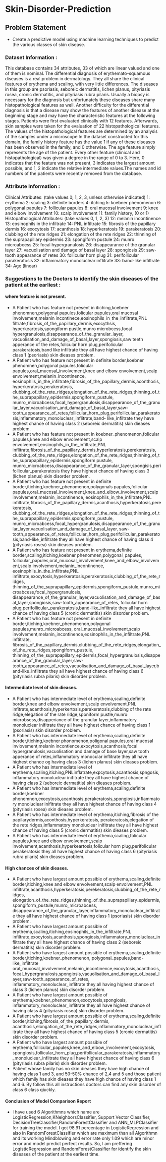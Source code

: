 # Skin-Disorder-Prediction

## Problem Statement

*   Create a predictive model using machine learning techniques to predict the various classes of skin disease. 

### **Dataset Information :**
This database contains 34 attributes, 33 of which are linear valued and one of them is nominal. The differential diagnosis of erythemato-squamous diseases is a real problem in dermatology. They all share the clinical features of erythema and scaling, with very little differences. The diseases in this group are psoriasis, seboreic dermatitis, lichen planus, pityriasis rosea, cronic dermatitis, and pityriasis rubra pilaris. Usually a biopsy is necessary for the diagnosis but unfortunately these diseases share many histopathological features as well. Another difficulty for the differential diagnosis is that a disease may show the features of another disease at the beginning stage and may have the characteristic features at the following stages. Patients were first evaluated clinically with 12 features. Afterwards, skin samples were taken for the evaluation of 22 histopathological features. The values of the histopathological features are determined by an analysis of the samples under a microscope.In the dataset constructed for this domain, the family history feature has the value 1 if any of these diseases has been observed in the family, and 0 otherwise. The age feature simply represents the age of the patient. Every other feature (clinical and histopathological) was given a degree in the range of 0 to 3. Here, 0 indicates that the feature was not present, 3 indicates the largest amount possible, and 1, 2 indicate the relative intermediate values.The names and id numbers of the patients were recently removed from the database.

### **Attribute Information :**
Clinical Attributes: (take values 0, 1, 2, 3, unless otherwise indicated)
1: erythema
2: scaling
3: definite borders
4: itching
5: koebner phenomenon
6: polygonal papules
7: follicular papules
8: oral mucosal involvement
9: knee and elbow involvement
10: scalp involvement
11: family history, (0 or 1)
Histopathological Attributes: (take values 0, 1, 2, 3)
12: melanin incontinence
13: eosinophils in the infiltrate
14: PNL infiltrate
15: fibrosis of the papillary dermis
16: exocytosis
17: acanthosis
18: hyperkeratosis
19: parakeratosis
20: clubbing of the rete ridges
21: elongation of the rete ridges
22: thinning of the suprapapillary epidermis
23: spongiform pustule
24: munro microabcess
25: focal hypergranulosis
26: disappearance of the granular layer
27: vacuolisation and damage of basal layer
28: spongiosis
29: saw-tooth appearance of retes
30: follicular horn plug
31: perifollicular parakeratosis
32: inflammatory monoluclear inflitrate
33: band-like infiltrate
34: Age (linear)

### **Suggestions to the Doctors to identify the skin diseases of the patient at the earliest :**

#### where feature is not present.
*   A Patient who has feature not present in itiching,koebner phenomnen,polygonal papules,folicular papules,oral mucosal involvement,melanin incontinece,eosinophils_in_the_infiltrate,PNL filtrate,fibrosis_of_the_papillary_dermis,exocythsis, hyperkeartosis,spongiform pustle,munro microbcess,focal hypergranulosis,disappearance_of_the_granular_layer, vacuolisation_and_damage_of_basal_layer,spongiosis,saw teeth apperance of the retes,folicular horn plug,perifolicular parakeratosis,band like infiltrate they all have highest chance of having class 1 (psoriasis) skin dieases problem.
*   A Patient who has feature not present in definite border,koebner phenomnen,polygonal papules,folicular papules,oral_mucosal_involvement,knee and elbow envolvement,scalp envolvement,melanin_incontinence, eosinophils_in_the_infiltrate,fibrosis_of_the_papillary_dermis,aconthosis,hyperkeratosis,perakeratosis, clubbing_of_the_rete_ridges,elongation_of_the_rete_ridges,thinning_of_the_suprapapillary_epidermis,spongiform_pustule, munro_microabcess,focal_hypergranulosis,disappearance_of_the_granular_layer,vacuolisation_and_damage_of_basal_layer,saw- tooth_appearance_of_retes,follicular_horn_plug,perifollicular_parakeratosis,inflammatory_monoluclear_inflitrate,band- like_infiltrate they have highest chance of having class 2 (seboreic dermatitis) skin dieases problem.
*   A Patient who has feature not present in koebner_phenomenon,folicular papules,knee and elbow envolvement,scalp envolvement,eosinophils_in_the_infiltrate,PNL inflitrate,fibrosis_of_the_papillary_dermis,hyperleratosis,perekeratosis, clubbing_of_the_rete_ridges,elongation_of_the_rete_ridges,thinning_of_the_suprapapillary_epidermis,spongiform pustule, munro_microabcess,disappearance_of_the_granular_layer,spongisis,perifollicular_parakeratosis they have highest chance of having class 3 (lichen planus) skin disorder problem.
*   A Patient who has feature not present in definite border,itiching,koebner_phenomenon,polygonals papules,folicular papules,oral_mucosal_involvement,knee_and_elbow_involvement,scalp involvement,melanin_incontinence, eosinophils_in_the_infiltrate,PNL infiltrate,fibrosis_of_the_papillary_dermis,acanthosis,hyperkeratosis,perekeratosis, clubbing_of_the_rete_ridges,elongation_of_the_rete_ridges,thinning_of_the_suprapapillary_epidermis,spongiform_pustule, munro_microabcess,focal_hypergranulosis,disappearance_of_the_granular_layer,vacuolisation_and_damage_of_basal_layer, saw- tooth_appearance_of_retes,follicular_horn_plug,perifollicular_parakeratosis,band-like_infiltrate they all have highest chance of having class 4 (pityriasis rosea) skin dieases problem.
*   A Patient who has feature not present in erythema,definite border,scaling,itiching,koebner phenomnen,polygonal_papules, follicular_papules,oral_mucosal_involvement,knee_and_elbow_involvement,scalp involvement,melanin_incontinence, eosinophils_in_the_infiltrate,PNL infiltrate,exocytosis,hyperkeratosis,perakeratosis,clubbing_of_the_rete_ridges, thinning_of_the_suprapapillary_epidermis,spongiform_pustule,munro_microabcess,focal_hypergranulosis, disappearance_of_the_granular_layer,vacuolisation_and_damage_of_basal_layer,spongiosis,saw-tooth_appearance_of_retes, folicular horn plug,perifollicular_parakeratosis,band-like_infiltrate they all have highest chance of having class 5 (cronic dermatitis) skin disorder problem.
*   A Patient who has feature not present in definite border,itiching,koebner_phenomenon,polygonal papules,munro_microabcess, oral_mucosal_involvement,scalp involvement,melanin_incontinence,eosinophils_in_the_infiltrate,PNL inftitrate, fibrosis_of_the_papillary_dermis,clubbing_of_the_rete_ridges,elongation_of_the_rete_ridges,spongiform_pustule, thinning_of_the_suprapapillary_epidermis,focal_hypergranulosis,disappearance_of_the_granular_layer,saw- tooth_appearance_of_retes,vacuolisation_and_damage_of_basal_layer,band-like_infiltrate they all have highest chance of having class 6 (pityriasis rubra pilaris) skin disorder problem.
  
#### Intermediate level of skin dieases.
*   A Patient who has intermediate level of erythema,scaling,definite border,knee and elbow envolvement,scalp envolvement,PNL infitrate,acanthosis,hyperkertosis,parakeratosis,clubbing of the rate ridge,elegation of the rate ridge,sponiform pustle,munro microbsess,disapperiance of the granular layer,inflammatory monoluclear inifitrate they all have highest chance of having class 1 (psoriasis) skin disorder problem.
*   A Patient who has intermediate level of erythema,scaling,definite border,itiching,koebner phonomenon,poligonal papules,oral mucosal invlovement,melanin incontience,exocytosis,acanthosis,focal hypergranulosis,vacuolisation and damage of base layer,saw tooth apperance of retes,inflammatory monocular inflitrate they all have highest chance og having class 3 (lichen planus) skin dieases problem.
*   A Patient who has intermediate level of erythema,scaling,itiching,PNLinflatrate,expcytosis,acanthosis,spngosis, inflammatory monoluclear inifitrate they all have highest chance of having class 2 (seboreic dermatitis) skin dieases problem.
*   A Patient who has intermediate level of erythema,scaling,definite border,koebner phonemnon,exocytosis,acanthosis,perakeratosis,spongiosis,inflammatory monoluclear inifitrate they all have highest chance of having class 4 (pityriasis rosea) skin dieases problem.
*   A  Patient who has intermediate level of erythema,itiching,fibrosis of the papilarydermis,aconthosis,hyperkeratosis, perakeratosis,elegation of the rete ridges,inflammatory monoluclear inifitrate they all have highest chance of having class 5 (cronic dermatitis) skin dieases problem.
*   A Patient who has intermediate level of erythema,scaling,folicular papules,knee and elbow envolvement,scalp involvement,acanthosis,hyperkeartosis,folicular horn plug,perifolicular perakeratosis they all have highest chance of having class 6 (pityriasis rubra pilaris) skin dieases problem.

#### High chances of skin dieases.
*   A Patient who have largest amount possible of erythema,scaling,definite border,itiching,knee and elbow envolvement,scalp envolvement,PNL infiltrate,acanthosis,hyperkeratosis,perekeratosis,clubbing_of_the_rete_ridges, elongation_of_the_rete_ridges,thinning_of_the_suprapapillary_epidermis,spongiform_pustule,munro_microabcess, disappearance_of_the_granular_layer,inflammatory_monoluclear_inflitrate they all have highest chance of having class 1 (psoriasis) skin disorder problem.
*   A Patient who have largest amount possible of erythema,scaling,itiching,eosinophils_in_the_infiltrate,PNL infiltrate,exocytosis,acanthosis,spongiosis,inflammatory_monoluclear_inflitrate they all have highest chance of having class 2 (seboreic dermatitis) skin disorder problem.
*   A Patient who have largest amount possible of erythema,scaling,definite border,itiching,koebner_phenomenon, polygonal_papules,band-like_infiltrate oral_mucosal_involvement,melanin_incontinence,exocytosis,acanthosis, focal_hypergranulosis,spongiosis,vacuolisation_and_damage_of_basal_layer,saw-tooth_appearance_of_retes, inflammatory_monoluclear_inflitrate they all having highest chance of class 3 (lichen planus) skin disorder problem.
*   A Patient who have largest amount possible of erythema,koebner_phenomenon,exocytosis,spongiosis, inflammatory_monoluclear_inflitrate they all have highest chance of having class 4 (pityriasis rosea) skin disorder problem.
*   A Patient who have largest amount possible of erythema,scaling,definite border,itiching,fibrosis_of_the_papillary_dermis, acanthosis,elongation_of_the_rete_ridges,inflammatory_monoluclear_inflitrate they all have highest chance of having class 5 (cronic dermatitis) skin disorder problem.
*   A Patient who have largest amount possible of erythema,follicular_papules,knee_and_elbow_involvement,exocytosis, spongiosis,follicular_horn_plug,perifollicular_parakeratosis,inflammatory_monoluclear_inflitrate they all have highest chance of having class 6 (pityriasis rubra pilaris) skin disorder problem.
*   Patient whose family has no skin dieases they have high chance of having class 1 and 3, and 50-50% chance of 2,4 and 5 and those patient which family has skin dieases they have high chance of having class 1 and 6.
By follow this all instructions doctors can find any skin disorder of class 6 class qiuckly.

#### Conclusion of Model Comparison Report

*   I have used 6 Algorithmns which name are LogisticRegression,KNeighborsClassifier, Support Vector Classifier, DecisionTreeClassifier,RandomForestClassifier and ANN_MLPClassifier for training the model. I got 98.91 percentage in LogisticRegression and also in RandomForestClassifier which are maximum than all Algorithmn and its working Mindblowing and error rate only 1.09 which are minor error and model predict perfect results. So, I am preffering LogisticRegression and RandomForestClassifier for identify the skin diseases of the patient at the earliest time.




